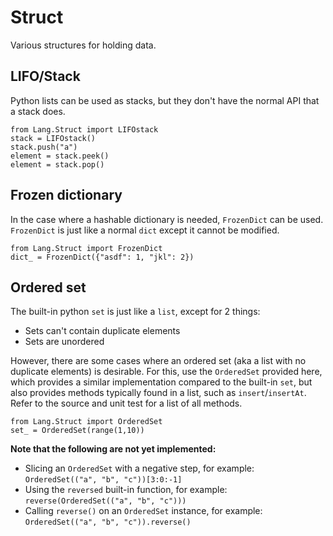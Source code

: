 # <a name="struct"></a>Struct

Various structures for holding data.

## LIFO/Stack

Python lists can be used as stacks, but they don't have the normal API that a stack does.

	from Lang.Struct import LIFOstack
	stack = LIFOstack()
	stack.push("a")
	element = stack.peek()
	element = stack.pop()

## Frozen dictionary

In the case where a hashable dictionary is needed, `FrozenDict` can be used. `FrozenDict` is just like a normal `dict`
except it cannot be modified.

	from Lang.Struct import FrozenDict
	dict_ = FrozenDict({"asdf": 1, "jkl": 2})

## Ordered set

The built-in python `set` is just like a `list`, except for 2 things:

* Sets can't contain duplicate elements
* Sets are unordered
 
However, there are some cases where an ordered set (aka a list with no duplicate elements) is desirable. For this, use
the `OrderedSet` provided here, which provides a similar implementation compared to the built-in `set`, but also provides
methods typically found in a list, such as `insert`/`insertAt`. Refer to the source and unit test for a list of all methods.

	from Lang.Struct import OrderedSet
	set_ = OrderedSet(range(1,10))

**Note that the following are not yet implemented:**

* Slicing an `OrderedSet` with a negative step, for example: `OrderedSet(("a", "b", "c"))[3:0:-1]`
* Using the `reversed` built-in function, for example: `reverse(OrderedSet(("a", "b", "c")))`
* Calling `reverse()` on an `OrderedSet` instance, for example: `OrderedSet(("a", "b", "c")).reverse()`
